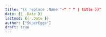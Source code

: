 ```yaml
---
title: "{{ replace .Name "-" " " | title }}"
date: {{ .Date }}
lastmod: {{ .Date }}
author: ["SuperEggs"]
draft: true
---
```


